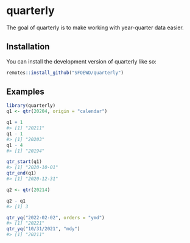 
<!-- README.md is generated from README.Rmd. Please edit that file -->

# quarterly

<!-- badges: start -->
<!-- badges: end -->

The goal of quarterly is to make working with year-quarter data easier.

## Installation

You can install the development version of quarterly like so:

``` r
remotes::install_github("SFOEWD/quarterly")
```

## Examples

``` r
library(quarterly)
q1 <- qtr(20204, origin = "calendar")

q1 + 1
#> [1] "20211"
q1 - 1
#> [1] "20203"
q1 - 4
#> [1] "20194"

qtr_start(q1)
#> [1] "2020-10-01"
qtr_end(q1)
#> [1] "2020-12-31"

q2 <- qtr(20214)

q2 - q1
#> [1] 3

qtr_yq("2022-02-02", orders = "ymd")
#> [1] "20221"
qtr_yq("10/31/2021", "mdy")
#> [1] "20211"
```
